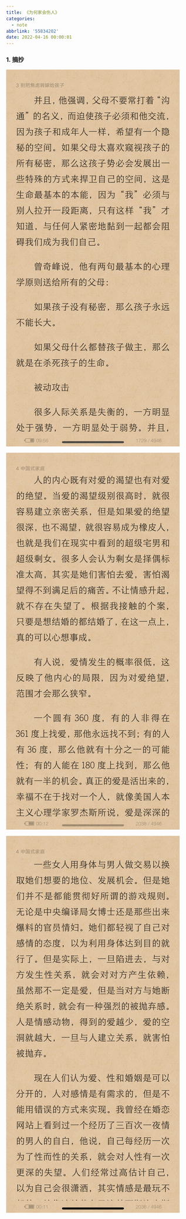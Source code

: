 ```yaml
---
title: 《为何家会伤人》
categories:
  - note
abbrlink: '55834202'
date: 2022-04-16 00:00:01
---
```


### 1.  摘抄

![1](2022-04-16为何家会伤人/1.jpg)

![2](2022-04-16为何家会伤人/2.jpg)

![3](2022-04-16为何家会伤人/3.jpg)

